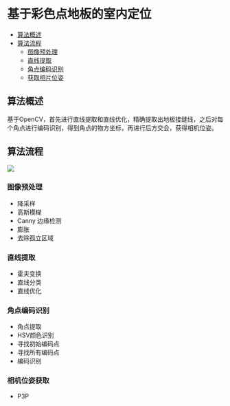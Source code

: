# 基于彩色点地板的室内定位
- [算法概述](#算法概述)
- [算法流程](#算法流程)
  * [图像预处理](#图像预处理)
  * [直线提取](#直线提取)
  * [角点编码识别](#角点编码识别)
  * [获取相片位姿](#获取相片位姿)

## 算法概述

基于OpenCV，首先进行直线提取和直线优化，精确提取出地板接缝线，之后对每个角点进行编码识别，得到角点的物方坐标，再进行后方交会，获得相机位姿。

## 算法流程

<img src="https://cdn.jsdelivr.net/gh/WuKongBlog/PicGo/img/flowchart.png"/>

### 图像预处理
- 降采样
- 高斯模糊
- Canny 边缘检测
- 膨胀
- 去除孤立区域

### 直线提取
- 霍夫变换
- 直线分类
- 直线优化

### 角点编码识别
- 角点提取
- HSV颜色识别
- 寻找初始编码点
- 寻找所有编码点
- 编码识别

### 相机位姿获取
- P3P
